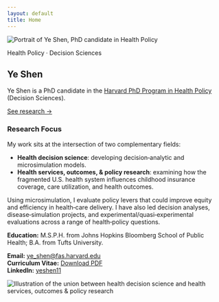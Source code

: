 ```yaml
---
layout: default
title: Home
---
```

<section class="hero">
  <div class="headshot">
    <img src="{{ '/assets/img/YSheadshot.jpg' | relative_url }}"
         alt="Portrait of Ye Shen, PhD candidate in Health Policy"
         class="headshot-img" />
  </div>
  <div class="hero-text">
    <p class="badge">Health Policy · Decision Sciences</p>
    <h1>Ye Shen</h1>
    <p class="lede">
      Ye Shen is a PhD candidate in the
      <a href="https://healthpolicy.fas.harvard.edu/people/ye-shen">Harvard PhD Program in Health Policy</a>
      (Decision Sciences).
    </p>
    <p><a href="{{ '/research/' | relative_url }}" class="btn">See research →</a></p>
  </div>
</section>   

### Research Focus

My work sits at the intersection of two complementary fields: 

- **Health decision science**: developing decision‑analytic and microsimulation models.  
- **Health services, outcomes, & policy research**: examining how the fragmented U.S. health system influences childhood insurance coverage, care utilization, and health outcomes.

Using microsimulation, I evaluate policy levers that could improve equity and efficiency in health‑care delivery. I have also led decision analyses, disease‑simulation projects, and experimental/quasi‑experimental evaluations across a range of health‑policy questions.

**Education:** M.S.P.H. from Johns Hopkins Bloomberg School of Public Health; B.A. from Tufts University.

**Email:** <a href="mailto:ye_shen@fas.harvard.edu">ye_shen@fas.harvard.edu</a>  
**Curriculum Vitae:** <a href="/ye-shen-site/assets/cv/Ye_Shen_CV.pdf" target="_blank" rel="noopener">Download PDF</a>  
**LinkedIn:** <a href="https://www.linkedin.com/in/yeshen11" target="_blank" rel="noopener">yeshen11</a>

<div class="center">
  <img src="{{ '/assets/img/unionof2fields.png' | relative_url }}"
       alt="Illustration of the union between health decision science and health services, outcomes & policy research"
       class="twofields-img" />
</div>
